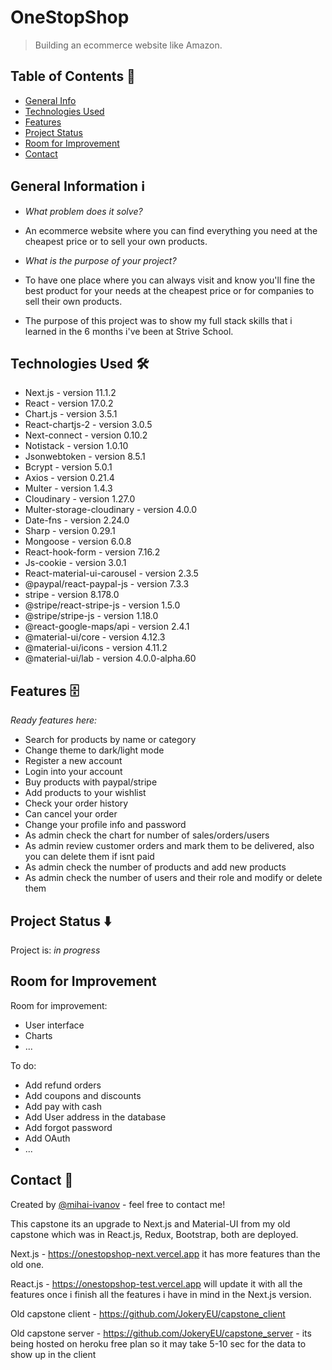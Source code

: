 # OneStopShop

> Building an ecommerce website like Amazon.

## Table of Contents 📁

- [General Info](#general-information-ℹ%EF%B8%8F)
- [Technologies Used](#technologies-used-)
- [Features](#features-)
- [Project Status](#project-status-%EF%B8%8F)
- [Room for Improvement](#room-for-improvement)
- [Contact](#contact-)

## General Information ℹ️

- <em>What problem does it solve?</em>
- An ecommerce website where you can find everything you need at the cheapest price or to sell your own products.

- <em>What is the purpose of your project?</em>
- To have one place where you can always visit and know you'll fine the best product for your needs at the cheapest price or for companies to sell their own products.
- The purpose of this project was to show my full stack skills that i learned in the 6 months i've been at Strive School.

## Technologies Used 🛠

- Next.js - version 11.1.2
- React - version 17.0.2
- Chart.js - version 3.5.1
- React-chartjs-2 - version 3.0.5
- Next-connect - version 0.10.2
- Notistack - version 1.0.10
- Jsonwebtoken - version 8.5.1
- Bcrypt - version 5.0.1
- Axios - version 0.21.4
- Multer - version 1.4.3
- Cloudinary - version 1.27.0
- Multer-storage-cloudinary - version 4.0.0
- Date-fns - version 2.24.0
- Sharp - version 0.29.1
- Mongoose - version 6.0.8
- React-hook-form - version 7.16.2
- Js-cookie - version 3.0.1
- React-material-ui-carousel - version 2.3.5
- @paypal/react-paypal-js - version 7.3.3
- stripe - version 8.178.0
- @stripe/react-stripe-js - version 1.5.0
- @stripe/stripe-js - version 1.18.0
- @react-google-maps/api - version 2.4.1
- @material-ui/core - version 4.12.3
- @material-ui/icons - version 4.11.2
- @material-ui/lab - version 4.0.0-alpha.60

## Features 🗄

<em>Ready features here:</em>

- Search for products by name or category
- Change theme to dark/light mode
- Register a new account
- Login into your account
- Buy products with paypal/stripe
- Add products to your wishlist
- Check your order history
- Can cancel your order
- Change your profile info and password
- As admin check the chart for number of sales/orders/users
- As admin review customer orders and mark them to be delivered, also you can delete them if isnt paid
- As admin check the number of products and add new products
- As admin check the number of users and their role and modify or delete them

## Project Status ⬇️

Project is: _in progress_

## Room for Improvement

Room for improvement:

- User interface
- Charts
- ...

To do:

- Add refund orders
- Add coupons and discounts
- Add pay with cash
- Add User address in the database
- Add forgot password
- Add OAuth
- ...

## Contact 📩

Created by [@mihai-ivanov](https://github.com/JokeryEU) - feel free to contact me!

This capstone its an upgrade to Next.js and Material-UI from my old capstone which was in React.js, Redux, Bootstrap, both are deployed.

Next.js - https://onestopshop-next.vercel.app it has more features than the old one.

React.js - https://onestopshop-test.vercel.app will update it with all the features once i finish all the features i have in mind in the Next.js version.

Old capstone client - https://github.com/JokeryEU/capstone_client

Old capstone server - https://github.com/JokeryEU/capstone_server - its being hosted on heroku free plan so it may take 5-10 sec for the data to show up in the client

